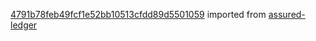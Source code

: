 [4791b78feb49fcf1e52bb10513cfdd89d5501059](https://github.com/insolar/assured-ledger/commit/4791b78feb49fcf1e52bb10513cfdd89d5501059) imported from [assured-ledger](https://github.com/insolar/assured-ledger)
